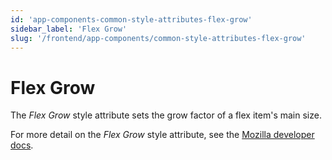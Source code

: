 ```yaml
---
id: 'app-components-common-style-attributes-flex-grow'
sidebar_label: 'Flex Grow'
slug: '/frontend/app-components/common-style-attributes-flex-grow'
---
```

# Flex Grow
The *Flex Grow* style attribute sets the grow factor of a flex item's main size.


For more detail on the *Flex Grow* style attribute, see the [Mozilla developer docs](https://developer.mozilla.org/en-US/docs/Web/CSS/flex-grow).